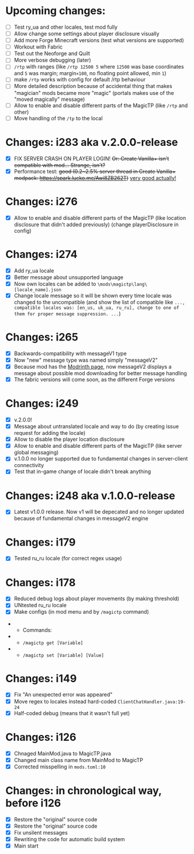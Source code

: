# Upcoming changes:
- [ ] Test ry_ua and other locales, test mod fully
- [ ] Allow change some settings about player disclosure visually
- [ ] Add more Forge Minecraft versions (test what versions are supported)
- [ ] Workout with Fabric
- [ ] Test out the Neoforge and Quilt
- [ ] More verbose debugging (later)
- [ ] `/rtp` with ranges (like `/rtp 12500 5` where `12500` was base coordinates and `5` was margin; margin`×100`, no floating point allowed, min `1`)
- [ ] make `/rtp` works with config for default /rtp behaviour 
- [ ] More detailed description because of accidental thing that makes "magician" mods became more "magic" (portals makes use of the "moved magically" message)
- [ ] Allow to enable and disable different parts of the MagicTP (like `/rtp` and other)
- [ ] Move handling of the `/tp` to the local

# Changes: i283 aka v.2.0.0-release
- [x] FIX SERVER CRASH ON PLAYER LOGIN! ~~Or: Create Vanilla+ isn't compatible with mod... Strange, isn't?~~
- [x] Performance test: ~~good (0.2~2.5% server thread in Create Vanilla+ modpack:  https://spark.lucko.me/Awi8ZB262T)~~ [very good actually!](https://spark.lucko.me/uxLIGde7kH)

# Changes: i276
- [x] Allow to enable and disable different parts of the MagicTP (like location disclosure that didn't added previously) (change playerDisclosure in config)

# Changes: i274
- [x] Add ry_ua locale
- [x] Better message about unsupported language
- [x] Now own locales can be added to `\mods\magictp\lang\[locale_name].json`
- [x] Change locale message so it will be shown every time locale was changed to the uncompatible (and show the list of compatible like `..., compatible locales was: [en_us, uk_ua, ru_ru], change to one of them for proper message suppression. ...`)

# Changes: i265
- [x] Backwards-compatibility with messageV1 type
- [x] Now "new" message type was named simply "messageV2"
- [x] Because mod has the [Modrinth page](https://modrinth.com/mod/magictp), now messageV2 displays a message about possible mod downloading for better message handling
- [x] The fabric versions will come soon, as the different Forge versions

# Changes: i249
- [x] v.2.0.0!
- [x] Message about untranslated locale and way to do (by creating issue request for adding the locale)
- [x] Allow to disable the player location disclosure
- [x] Allow to enable and disable different parts of the MagicTP (like server global messaging)
- [x] v.1.0.0 no longer supported due to fundamental changes in server-client connectivity
- [x] Test that in-game change of locale didn't break anything

# Changes: i248 aka v.1.0.0-release
- [x] Latest v1.0.0 release. Now v1 will be depecated and no longer updated because of fundamental changes in messageV2 engine

# Changes: i179
- [x] Tested ru_ru locale (for correct regex usage)

# Changes: i178
- [x] Reduced debug logs about player movements (by making threshold)
- [x] UNtested ru_ru locale
- [x] Make configs (in mod menu and by `/magictp` command)
- - Commands:
- - `/magictp get [Variable]`
- - `/magictp set [Variable] [Value]`

# Changes: i149
- [x] Fix "An unexpected error was appeared"
- [x] Move regex to locales instead hard-coded `ClientChatHandler.java:19-24`
- [x] Half-coded debug (means that it wasn't full yet)

# Changes: i126
- [x] Chnaged MainMod.java to MagicTP.java
- [x] Changed main class name from MainMod to MagicTP
- [x] Corrected misspelling in `mods.toml:10`

# Changes: in chronological way, before i126
- [x] Restore the "original" source code
- [x] Restore the "original" source code
- [x] Fix unsilent messages
- [x] Rewriting the code for automatic build system
- [x] Main start